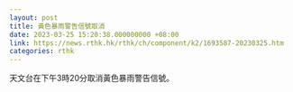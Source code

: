 ```yaml
---
layout: post
title: 黃色暴雨警告信號取消
date: 2023-03-25 15:20:38.000000000 +08:00
link: https://news.rthk.hk/rthk/ch/component/k2/1693587-20230325.htm
categories: rthk
---
```


天文台在下午3時20分取消黃色暴雨警告信號。
